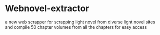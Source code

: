 # Webnovel-extractor
a new web scrapper for scrapping light novel from diverse light novel sites and compile 50 chapter volumes from all the chapters for easy access
